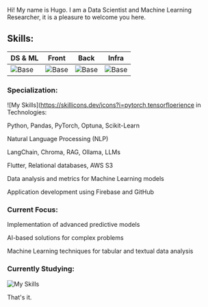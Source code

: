 Hi! My name is Hugo. I am a Data Scientist and Machine Learning Researcher, it is a pleasure to welcome you here.

## Skills:
| DS & ML | Front | Back | Infra |
|----------|----------|---------|-----------|
|![Base](https://skillicons.dev/icons?i=python,pytorch,sklearn,aws&perline=3) |![Base](https://skillicons.dev/icons?i=python,flutter&perline=3) |![Base](https://skillicons.dev/icons?i=php,python&perline=3)  |![Base](https://skillicons.dev/icons?i=mysql,linux,docker,kubernetes)   |                     

### Specialization:
![My Skills](https://skillicons.dev/icons?i=pytorch,tensorfloerience in Technologies:

Python, Pandas, PyTorch, Optuna, Scikit-Learn

Natural Language Processing (NLP)

LangChain, Chroma, RAG, Ollama, LLMs

Flutter, Relational databases, AWS S3

Data analysis and metrics for Machine Learning models

Application development using Firebase and GitHub

### Current Focus:
Implementation of advanced predictive models

AI-based solutions for complex problems

Machine Learning techniques for tabular and textual data analysis

### Currently Studying:
![My Skills](https://skillicons.dev/icons?i=python)

That's it.

